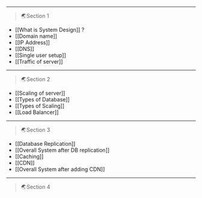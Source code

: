  ---
 >🌏Section 1
 
- [[What is System Design]] ?
- [[Domain name]]
- [[IP Address]]
- [[DNS]]
- [[Single user setup]]
- [[Traffic of server]]
---
 >🌏Section 2
 
- [[Scaling of server]]
- [[Types of Database]]
- [[Types of Scaling]]
- [[Load Balancer]]
---
 >🌏Section 3
 
 - [[Database Replication]]
 - [[Overall System after DB replication]]
 - [[Caching]]
 - [[CDN]]
 - [[Overall System after adding CDN]]
---
 >🌏Section 4